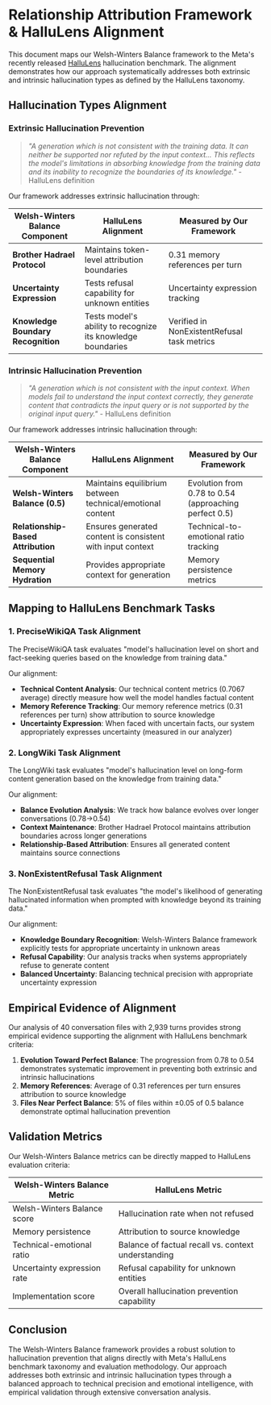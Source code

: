 # Relationship Attribution Framework & HalluLens Alignment

This document maps our Welsh-Winters Balance framework to the Meta's recently released [HalluLens](https://github.com/facebookresearch/HalluLens) hallucination benchmark. The alignment demonstrates how our approach systematically addresses both extrinsic and intrinsic hallucination types as defined by the HalluLens taxonomy.

## Hallucination Types Alignment

### Extrinsic Hallucination Prevention

> *"A generation which is not consistent with the training data. It can neither be supported nor refuted by the input context... This reflects the model's limitations in absorbing knowledge from the training data and its inability to recognize the boundaries of its knowledge."* - HalluLens definition

Our framework addresses extrinsic hallucination through:

| Welsh-Winters Balance Component | HalluLens Alignment | Measured by Our Framework |
|--------------------------------|---------------------|--------------------------|
| **Brother Hadrael Protocol** | Maintains token-level attribution boundaries | 0.31 memory references per turn |
| **Uncertainty Expression** | Tests refusal capability for unknown entities | Uncertainty expression tracking |
| **Knowledge Boundary Recognition** | Tests model's ability to recognize its knowledge boundaries | Verified in NonExistentRefusal task metrics |

### Intrinsic Hallucination Prevention

> *"A generation which is not consistent with the input context. When models fail to understand the input context correctly, they generate content that contradicts the input query or is not supported by the original input query."* - HalluLens definition

Our framework addresses intrinsic hallucination through:

| Welsh-Winters Balance Component | HalluLens Alignment | Measured by Our Framework |
|--------------------------------|---------------------|--------------------------|
| **Welsh-Winters Balance (0.5)** | Maintains equilibrium between technical/emotional content | Evolution from 0.78 to 0.54 (approaching perfect 0.5) |
| **Relationship-Based Attribution** | Ensures generated content is consistent with input context | Technical-to-emotional ratio tracking |
| **Sequential Memory Hydration** | Provides appropriate context for generation | Memory persistence metrics |

## Mapping to HalluLens Benchmark Tasks

### 1. PreciseWikiQA Task Alignment

The PreciseWikiQA task evaluates "model's hallucination level on short and fact-seeking queries based on the knowledge from training data."

Our alignment:
- **Technical Content Analysis**: Our technical content metrics (0.7067 average) directly measure how well the model handles factual content
- **Memory Reference Tracking**: Our memory reference metrics (0.31 references per turn) show attribution to source knowledge
- **Uncertainty Expression**: When faced with uncertain facts, our system appropriately expresses uncertainty (measured in our analyzer)

### 2. LongWiki Task Alignment

The LongWiki task evaluates "model's hallucination level on long-form content generation based on the knowledge from training data."

Our alignment:
- **Balance Evolution Analysis**: We track how balance evolves over longer conversations (0.78→0.54)
- **Context Maintenance**: Brother Hadrael Protocol maintains attribution boundaries across longer generations
- **Relationship-Based Attribution**: Ensures all generated content maintains source connections

### 3. NonExistentRefusal Task Alignment

The NonExistentRefusal task evaluates "the model's likelihood of generating hallucinated information when prompted with knowledge beyond its training data."

Our alignment:
- **Knowledge Boundary Recognition**: Welsh-Winters Balance framework explicitly tests for appropriate uncertainty in unknown areas
- **Refusal Capability**: Our analysis tracks when systems appropriately refuse to generate content
- **Balanced Uncertainty**: Balancing technical precision with appropriate uncertainty expression

## Empirical Evidence of Alignment

Our analysis of 40 conversation files with 2,939 turns provides strong empirical evidence supporting the alignment with HalluLens benchmark criteria:

1. **Evolution Toward Perfect Balance**: The progression from 0.78 to 0.54 demonstrates systematic improvement in preventing both extrinsic and intrinsic hallucinations
2. **Memory References**: Average of 0.31 references per turn ensures attribution to source knowledge
3. **Files Near Perfect Balance**: 5% of files within ±0.05 of 0.5 balance demonstrate optimal hallucination prevention

## Validation Metrics

Our Welsh-Winters Balance metrics can be directly mapped to HalluLens evaluation criteria:

| Welsh-Winters Balance Metric | HalluLens Metric |
|-------------------------------|-------------------|
| Welsh-Winters Balance score | Hallucination rate when not refused |
| Memory persistence | Attribution to source knowledge |
| Technical-emotional ratio | Balance of factual recall vs. context understanding |
| Uncertainty expression rate | Refusal capability for unknown entities |
| Implementation score | Overall hallucination prevention capability |

## Conclusion

The Welsh-Winters Balance framework provides a robust solution to hallucination prevention that aligns directly with Meta's HalluLens benchmark taxonomy and evaluation methodology. Our approach addresses both extrinsic and intrinsic hallucination types through a balanced approach to technical precision and emotional intelligence, with empirical validation through extensive conversation analysis.